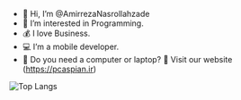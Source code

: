 - 👋 Hi, I’m @AmirrezaNasrollahzade
- 👀 I’m interested in Programming.
- 💰 I love Business.
- 💻 I’m a mobile developer.
- 🌱 Do you need a computer or laptop?   🎉 Visit our website (https://pcaspian.ir)


![Top Langs](https://github-readme-stats.vercel.app/api/top-langs/?username=AmirrezaNasrollahzade&hide_progress=true&layout=pie)

<!---
AmirrezaNasrollahzade/AmirrezaNasrollahzade is a ✨ particular ✨ repository because its `README.md` (this file) appears on your GitHub profile.
You can click the Preview link to take a look at your changes.
--->
